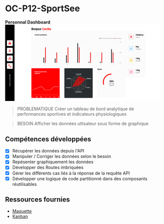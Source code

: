 # OC-P12-SportSee

**Personnal Dashboard**
<kbd>![dashboard](./sportSee.png)</kbd>

> PROBLEMATIQUE
> Créer un tableau de bord analytique de performances sportives et indicateurs physiologiques

> BESOIN
> Afficher les données utlisateur sous forme de graphique

## Compétences développées

- [x] Récupérer les données depuis l'API
- [x] Manipuler / Corriger les données selon le besoin
- [x] Repésenter graphiquement les données
- [x] Développer des Routes imbriquées
- [x] Gérer les différents cas liés à la réponse de la requête API
- [x] Développer une logique de code partitionné dans des composants réutilisables

## Ressources fournies

- [Maquette](https://www.figma.com/file/BMomGVZqLZb811mDMShpLu/UI-design-Sportify-FR?node-id=0%3A1)
- [Kanban](https://www.notion.so/Tableau-de-bord-SportSee-6686aa4b5f44417881a4884c9af5669e)

